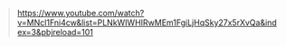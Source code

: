 > https://www.youtube.com/watch?v=MNcl1Fni4cw&list=PLNkWIWHIRwMEm1FgiLjHqSky27x5rXvQa&index=3&pbjreload=101
